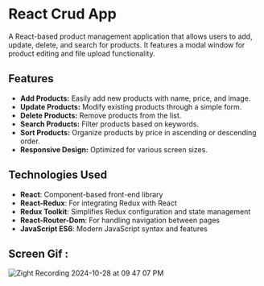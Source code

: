 # React Crud App

A React-based product management application that allows users to add, update, delete, and search for products. It features a modal window for product editing and file upload functionality.

## Features

- **Add Products:** Easily add new products with name, price, and image.
- **Update Products:** Modify existing products through a simple form.
- **Delete Products:** Remove products from the list.
- **Search Products:** Filter products based on keywords.
- **Sort Products:** Organize products by price in ascending or descending order.
- **Responsive Design:** Optimized for various screen sizes.

## Technologies Used

- **React**: Component-based front-end library
- **React-Redux**: For integrating Redux with React
- **Redux Toolkit**: Simplifies Redux configuration and state management
- **React-Router-Dom**: For handling navigation between pages
- **JavaScript ES6**: Modern JavaScript syntax and features

## Screen Gif : 
![Zight Recording 2024-10-28 at 09 47 07 PM](https://github.com/user-attachments/assets/53df7cc6-a15a-4d72-8fb5-d5ac2a1493cb)
